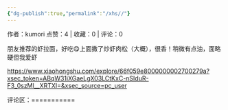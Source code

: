```yaml
---
{"dg-publish":true,"permalink":"/xhs//"}
---
```


作者：kumori
点赞：4   |   收藏：0   |   评论：0

朋友推荐的虾拉面，好吃😋上面撒了炒虾肉松（大概），很香！稍微有点油，面略硬但我爱虾

https://www.xiaohongshu.com/explore/66f059e8000000002700279a?xsec_token=ABqW31iXGaeLgX03LCtKxC-nSIduR-F3_0szMl__XRTXI=&xsec_source=pc_user

评论区：===========

